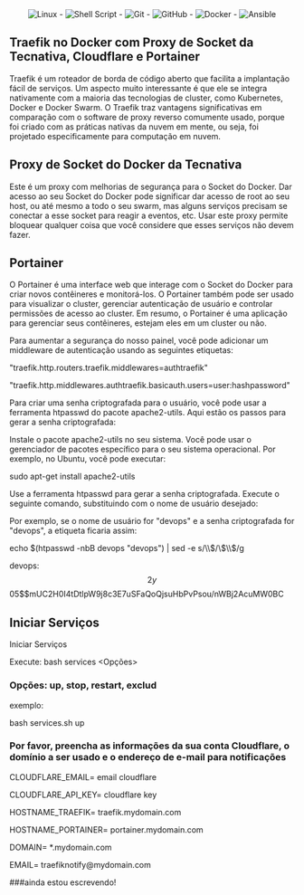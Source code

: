 <div align="center">
<img alt="Linux" src="https://img.shields.io/badge/Linux-FCC624?style=for-the-badge&logo=linux&logoColor=black" /> - <img alt="Shell Script" src="https://img.shields.io/badge/shell_script-%23121011.svg?style=for-the-badge&logo=gnu-bash&logoColor=white"/> - <img alt="Git" src="https://img.shields.io/badge/git-%23F05033.svg?style=for-the-badge&logo=git&logoColor=white"/> - <img alt="GitHub" src="https://img.shields.io/badge/github-%23121011.svg?style=for-the-badge&logo=github&logoColor=white"/> -  <img alt="Docker" src="https://img.shields.io/badge/docker-%230db7ed.svg?style=for-the-badge&logo=docker&logoColor=white"/> - <img alt="Ansible" src="https://img.shields.io/badge/ansible-%231A1918.svg?style=for-the-badge&logo=ansible&logoColor=white"/>
</div>


## Traefik no Docker com Proxy de Socket da Tecnativa, Cloudflare e Portainer

<p>Traefik é um roteador de borda de código aberto que facilita a implantação fácil de serviços. Um aspecto muito interessante é que ele se integra nativamente com a maioria das tecnologias de cluster, como Kubernetes, Docker e Docker Swarm. O Traefik traz vantagens significativas em comparação com o software de proxy reverso comumente usado, porque foi criado com as práticas nativas da nuvem em mente, ou seja, foi projetado especificamente para computação em nuvem.
 </p>

## Proxy de Socket do Docker da Tecnativa

Este é um proxy com melhorias de segurança para o Socket do Docker. Dar acesso ao seu Socket do Docker pode significar dar acesso de root ao seu host, ou até mesmo a todo o seu swarm, mas alguns serviços precisam se conectar a esse socket para reagir a eventos, etc. Usar este proxy permite bloquear qualquer coisa que você considere que esses serviços não devem fazer.

## Portainer

O Portainer é uma interface web que interage com o Socket do Docker para criar novos contêineres e monitorá-los. O Portainer também pode ser usado para visualizar o cluster, gerenciar autenticação de usuário e controlar permissões de acesso ao cluster. Em resumo, o Portainer é uma aplicação para gerenciar seus contêineres, estejam eles em um cluster ou não.

Para aumentar a segurança do nosso painel, você pode adicionar um middleware de autenticação usando as seguintes etiquetas:

<p>"traefik.http.routers.traefik.middlewares=authtraefik"</p>
<p>"traefik.http.middlewares.authtraefik.basicauth.users=user:hashpassword"</p>

Para criar uma senha criptografada para o usuário, você pode usar a ferramenta htpasswd do pacote apache2-utils. Aqui estão os passos para gerar a senha criptografada:

Instale o pacote apache2-utils no seu sistema. Você pode usar o gerenciador de pacotes específico para o seu sistema operacional. Por exemplo, no Ubuntu, você pode executar:

sudo apt-get install apache2-utils

Use a ferramenta htpasswd para gerar a senha criptografada. Execute o seguinte comando, substituindo com o nome de usuário desejado:

Por exemplo, se o nome de usuário for "devops" e a senha criptografada for "devops", a etiqueta ficaria assim:

echo $(htpasswd -nbB devops "devops") | sed -e s/\\$/\\$\\$/g

devops:$$2y$$05$$mUC2H0I4tDtlpW9j8c3E7uSFaQoQjsuHbPvPsou/nWBj2AcuMW0BC

## Iniciar Serviços

Iniciar Serviços

Execute: bash services <Opções>

### Opções: up, stop, restart, exclud

exemplo:

bash services.sh up

### Por favor, preencha as informações da sua conta Cloudflare, o domínio a ser usado e o endereço de e-mail para notificações

<p>CLOUDFLARE_EMAIL= email cloudflare</p>
<p>CLOUDFLARE_API_KEY= cloudflare key</p>
<p>HOSTNAME_TRAEFIK= traefik.mydomain.com</p>
<p>HOSTNAME_PORTAINER= portainer.mydomain.com</p>
<p>DOMAIN= *.mydomain.com</p>
<p>EMAIL= traefiknotify@mydomain.com</p>


###ainda estou escrevendo!